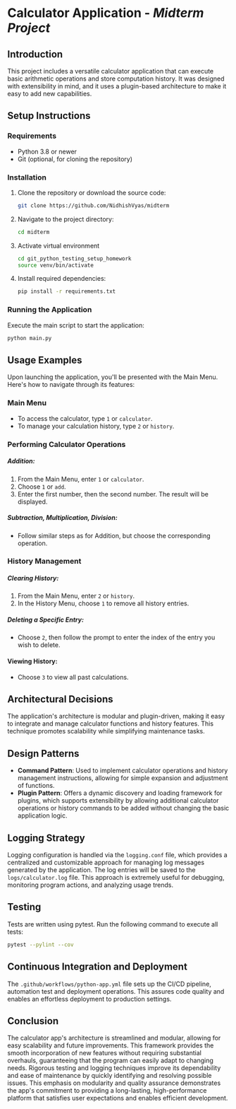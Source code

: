 # Calculator Application - _Midterm Project_

## Introduction

This project includes a versatile calculator application that can execute basic arithmetic operations and store computation history. It was designed with extensibility in mind, and it uses a plugin-based architecture to make it easy to add new capabilities.

## Setup Instructions

### Requirements

- Python 3.8 or newer
- Git (optional, for cloning the repository)

### Installation

1. Clone the repository or download the source code:
   ```sh
   git clone https://github.com/NidhishVyas/midterm
   ```
2. Navigate to the project directory:
   ```sh
   cd midterm
   ```
3. Activate virtual environment
   ```sh
   cd git_python_testing_setup_homework
   source venv/bin/activate
   ```
4. Install required dependencies:
   ```sh
   pip install -r requirements.txt
   ```

### Running the Application

Execute the main script to start the application:

```sh
python main.py
```

## Usage Examples

Upon launching the application, you'll be presented with the Main Menu. Here's how to navigate through its features:

### Main Menu

- To access the calculator, type `1` or `calculator`.
- To manage your calculation history, type `2` or `history`.

### Performing Calculator Operations

##### Addition:

1. From the Main Menu, enter `1` or `calculator`.
2. Choose `1` or `add`.
3. Enter the first number, then the second number. The result will be displayed.

##### Subtraction, Multiplication, Division:

- Follow similar steps as for Addition, but choose the corresponding operation.

### History Management

##### Clearing History:

1. From the Main Menu, enter `2` or `history`.
2. In the History Menu, choose `1` to remove all history entries.

##### Deleting a Specific Entry:

- Choose `2`, then follow the prompt to enter the index of the entry you wish to delete.

#### Viewing History:

- Choose `3` to view all past calculations.

## Architectural Decisions

The application's architecture is modular and plugin-driven, making it easy to integrate and manage calculator functions and history features. This technique promotes scalability while simplifying maintenance tasks.

## Design Patterns

- **Command Pattern**: Used to implement calculator operations and history management instructions, allowing for simple expansion and adjustment of functions.
- **Plugin Pattern**: Offers a dynamic discovery and loading framework for plugins, which supports extensibility by allowing additional calculator operations or history commands to be added without changing the basic application logic.

## Logging Strategy

Logging configuration is handled via the `logging.conf` file, which provides a centralized and customizable approach for managing log messages generated by the application. The log entries will be saved to the `logs/calculator.log` file. This approach is extremely useful for debugging, monitoring program actions, and analyzing usage trends.

## Testing

Tests are written using pytest. Run the following command to execute all tests:

```sh
pytest --pylint --cov
```

## Continuous Integration and Deployment

The `.github/workflows/python-app.yml` file sets up the CI/CD pipeline, automation test and deployment operations. This assures code quality and enables an effortless deployment to production settings.

## Conclusion

The calculator app's architecture is streamlined and modular, allowing for easy scalability and future improvements. This framework provides the smooth incorporation of new features without requiring substantial overhauls, guaranteeing that the program can easily adapt to changing needs. Rigorous testing and logging techniques improve its dependability and ease of maintenance by quickly identifying and resolving possible issues. This emphasis on modularity and quality assurance demonstrates the app's commitment to providing a long-lasting, high-performance platform that satisfies user expectations and enables efficient development.
